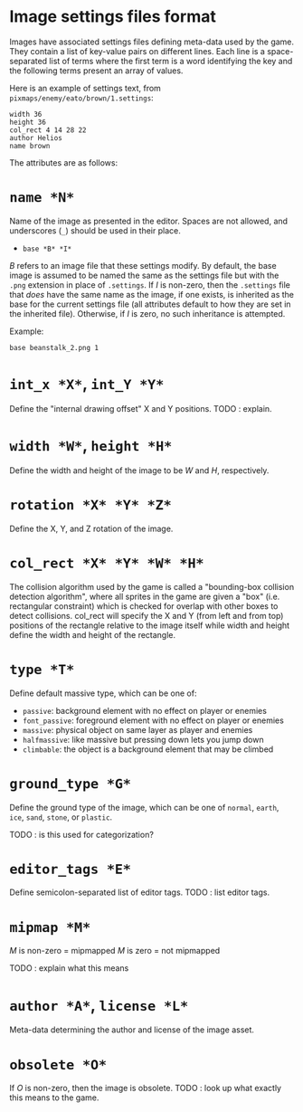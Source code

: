 Image settings files format
===========================

Images have associated settings files defining meta-data used by the game.
They contain a list of key-value pairs on different lines. Each line is a
space-separated list of terms where the first term is a word identifying the
key and the following terms present an array of values.

Here is an example of settings text, from `pixmaps/enemy/eato/brown/1.settings`:

~~~~~~~~~~~~~~~~~~~~~~~~~~~~~~~~~~~~~~~~
width 36
height 36
col_rect 4 14 28 22
author Helios
name brown
~~~~~~~~~~~~~~~~~~~~~~~~~~~~~~~~~~~~~~~~

The attributes are as follows:

# `name *N*`

Name of the image as presented in the editor. Spaces are not allowed, and
underscores (`_`) should be used in their place.

* `base *B* *I*`

*B* refers to an image file that these settings modify. By default, the base
image is assumed to be named the same as the settings file but with the `.png`
extension in place of `.settings`. If *I* is non-zero, then the `.settings`
file that *does* have the same name as the image, if one exists, is inherited
as the base for the current settings file (all attributes default to how they
are set in the inherited file). Otherwise, if *I* is zero, no such inheritance
is attempted.

Example:

~~~
base beanstalk_2.png 1
~~~

# `int_x *X*`, `int_Y *Y*`

Define the "internal drawing offset" X and Y positions. TODO : explain.

# `width *W*`, `height *H*`

Define the width and height of the image to be *W* and *H*, respectively.

# `rotation *X* *Y* *Z*`

Define the X, Y, and Z rotation of the image.

# `col_rect *X* *Y* *W* *H*`

The collision algorithm used by the game is called a "bounding-box collision
detection algorithm", where all sprites in the game are given a "box" (i.e.
rectangular constraint) which is checked for overlap with other boxes to
detect collisions. col_rect will specify the X and Y (from left and from top)
positions of the rectangle relative to the image itself while width and height
define the width and height of the rectangle.

# `type *T*`

Define default massive type, which can be one of:

* `passive`: background element with no effect on player or enemies
* `font_passive`: foreground element with no effect on player or enemies
* `massive`: physical object on same layer as player and enemies
* `halfmassive`: like massive but pressing down lets you jump down
* `climbable`: the object is a background element that may be climbed

# `ground_type *G*`

Define the ground type of the image, which can be one of `normal`, `earth`,
`ice`, `sand`, `stone`, or `plastic`.

TODO  : is this used for categorization?

# `editor_tags *E*`

Define semicolon-separated list of editor tags. TODO : list editor tags.

# `mipmap *M*`

*M* is non-zero = mipmapped
*M* is zero = not mipmapped

TODO : explain what this means

# `author *A*`, `license *L*`

Meta-data determining the author and license of the image asset.

# `obsolete *O*`

If *O* is non-zero, then the image is obsolete. TODO : look up what exactly
this means to the game.

